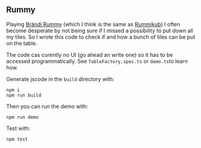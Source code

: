 ## Rummy

Playing [Brändi Rummy](https://www.braendi-shop.ch/de/A~SB.A05-03) (which I think is the same as 
[Rummikub](https://www.rummikub.com/)) I often become desperate by not being sure if I missed a possibility to put 
down all my tiles. So I wrote this code to check if and how a bunch of tiles can be put on the table.

The code cas curently no UI (go ahead an write one) so it has to be accessed programmatically. See 
`TableFactory.spec.ts` or `demo.ts`to learn how.


Generate jscode in the `build` directory with:

    npm i
    npm run build

Then you can run the demo with:

    npm run demo

Test with:

    npm test